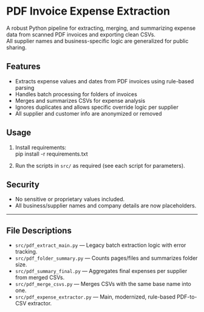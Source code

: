 # PDF Invoice Expense Extraction

A robust Python pipeline for extracting, merging, and summarizing expense data from scanned PDF invoices and exporting clean CSVs.  
All supplier names and business-specific logic are generalized for public sharing.

## Features

- Extracts expense values and dates from PDF invoices using rule-based parsing
- Handles batch processing for folders of invoices
- Merges and summarizes CSVs for expense analysis
- Ignores duplicates and allows specific override logic per supplier
- All supplier and customer info are anonymized or removed

## Usage

1. Install requirements:  
pip install -r requirements.txt

2. Run the scripts in `src/` as required (see each script for parameters).

## Security

- No sensitive or proprietary values included.
- All business/supplier names and company details are now placeholders.

---

## File Descriptions

- `src/pdf_extract_main.py` — Legacy batch extraction logic with error tracking.
- `src/pdf_folder_summary.py` — Counts pages/files and summarizes folder size.
- `src/pdf_summary_final.py` — Aggregates final expenses per supplier from merged CSVs.
- `src/pdf_merge_csvs.py` — Merges CSVs with the same base name into one.
- `src/pdf_expense_extractor.py` — Main, modernized, rule-based PDF-to-CSV extractor.